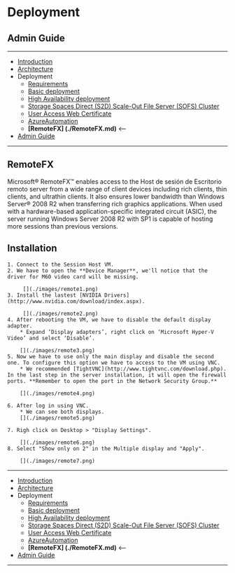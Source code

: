 # Deployment
## Admin Guide
---
* [Introduction](./README.md)
* [Architecture](./ArchitectureDiagram.md)
* Deployment
    * [Requirements](./Requirements.md)
    * [Basic deployment](./Deployment-basic.md)
    * [High Availability deployment](./Deployment-HA.md)
    * [Storage Spaces Direct (S2D) Scale-Out File Server (SOFS) Cluster](./S2DFileServer.md)
    * [User Access Web Certificate](./UserAccessWebCert.md)
    * [AzureAutomation](./AzureAutomation.md)
    * **[RemoteFX] (./RemoteFX.md)** <--
* [Admin Guide](./RemoteDesktopRemoteApp.md)
--- 

## RemoteFX

Microsoft® RemoteFX™ enables access to the Host de sesión de Escritorio remoto server from a wide range of client devices including rich clients, thin clients, and ultrathin clients. It also ensures lower bandwidth than Windows Server® 2008 R2 when transferring rich graphics applications. When used with a hardware-based application-specific integrated circuit (ASIC), the server running Windows Server 2008 R2 with SP1 is capable of hosting more sessions than previous versions.

## Installation
    1. Connect to the Session Host VM.
    2. We have to open the **Device Manager**, we'll notice that the driver for M60 video card will be missing.

         [](./images/remote1.png)
    3. Install the lastest [NVIDIA Drivers](http://www.nvidia.com/download/index.aspx).
         
         [](./images/remote2.png)
    4. After rebooting the VM, we have to disable the default display adapter.
        * Expand ‘Display adapters’, right click on ‘Microsoft Hyper-V Video’ and select ‘Disable’. 
    
        [](./images/remote3.png)
    5. Now we have to use only the main display and disable the second one. To configure this option we have to access to the VM using VNC.
        * We recommended [TightVNC](http://www.tightvnc.com/download.php). In the last step in the server installation, it will open the firewall ports. **Remember to open the port in the Network Security Group.**

        [](./images/remote4.png)

    6. After log in using VNC. 
        * We can see both displays.
        [](./images/remote5.png)
    
    7. Righ click on Desktop > "Display Settings".

        [](./images/remote6.png)
    8. Select "Show only on 2" in the Multiple display and "Apply".

        [](./images/remote7.png)
---
* [Introduction](./README.md)
* [Architecture](./ArchitectureDiagram.md)
* Deployment
    * [Requirements](./Requirements.md)
    * [Basic deployment](./Deployment-basic.md)
    * [High Availability deployment](./Deployment-HA.md)
    * [Storage Spaces Direct (S2D) Scale-Out File Server (SOFS) Cluster](./S2DFileServer.md)
    * [User Access Web Certificate](./UserAccessWebCert.md)
    * [AzureAutomation](./AzureAutomation.md)
    * **[RemoteFX] (./RemoteFX.md)** <--
* [Admin Guide](./RemoteDesktopRemoteApp.md)
--- 